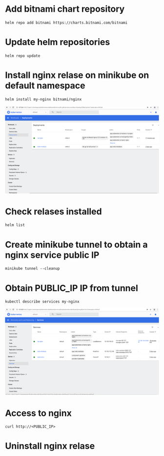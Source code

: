 # Add bitnami chart repository
```shell
helm repo add bitnami https://charts.bitnami.com/bitnami
```

# Update helm repositories
```shell
helm repo update
```

# Install nginx relase on minikube on default namespace
```shell
helm install my-nginx bitnami/nginx
```

![Nginx Deployment](captures/nginx-deployment.png "Nginx Deployment")

# Check relases installed
```shell
helm list
```

# Create minikube tunnel to obtain a nginx service public IP
```shell
minikube tunnel --cleanup
```

# Obtain PUBLIC_IP IP from tunnel
```shell
kubectl describe services my-nginx
```

![Nginx Service](captures/nginx-service.png "Nginx Service")

# Access to nginx
```shell
curl http://<PUBLIC_IP>
```

# Uninstall nginx relase
```shell
```

